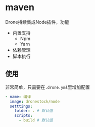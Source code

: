 # maven

Drone持续集成Node插件，功能

- 内置支持
  - Npm
  - Yarn
- 依赖管理
- 脚本执行

## 使用

非常简单，只需要在`.drone.yml`里增加配置

```yaml
- name: 编译
  image: dronestock/node
  setttings:
    folder: . # 默认值
    scripts:
      - build # 默认值
```
